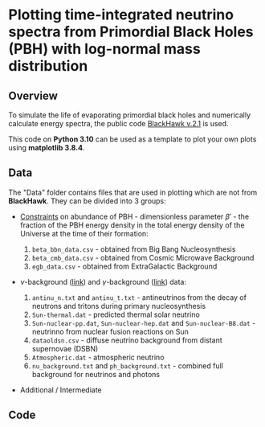 # Plotting time-integrated neutrino spectra from Primordial Black Holes (PBH) with log-normal mass distribution

## Overview

To simulate the life of evaporating primordial black holes and numerically calculate energy spectra, the public code [BlackHawk v.2.1](https://blackhawk.hepforge.org/) is used. 

This code on **Python 3.10** can be used as a template to plot your own plots using **matplotlib 3.8.4**.

## Data

The "Data" folder contains files that are used in plotting which are not from **BlackHawk**. They can be divided into 3 groups:

- [Constraints](http://dx.doi.org/10.1088/1361-6633/ac1e31) on abundance of PBH - dimensionless parameter $\beta'$ - the fraction of the PBH energy density in the total energy density of the Universe at the time of their formation:
  1. `beta_bbn_data.csv` - obtained from Big Bang Nucleosynthesis
  2. `beta_cmb_data.csv` - obtained from Cosmic Microwave Background
  3. `egb_data.csv` - obtained from ExtraGalactic Background

- $\nu$-background ([link](http://dx.doi.org/10.1016/j.astropartphys.2020.102537)) and $\gamma$-background ([link](http://dx.doi.org/10.1177/0003702818767133)) data:
  1. `antinu_n.txt` and `antinu_t.txt` - antineutrinos from the decay of neutrons and tritons during primary nucleosynthesis
  2. `Sun-thermal.dat` - predicted thermal solar neutrino
  3. `Sun-nuclear-pp.dat`, `Sun-nuclear-hep.dat` and `Sun-nuclear-B8.dat` - neutrinno from nuclear fusion reactions on Sun
  4. `dataoldsn.csv` - diffuse neutrino background from distant supernovae (DSBN)
  5. `Atmospheric.dat` - atmospheric neutrino 
  6. `nu_background.txt` and `ph_background.txt` - combined full background for neutrinos and photons

- Additional / Intermediate

## Code
